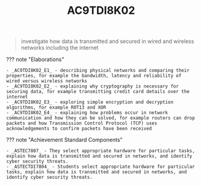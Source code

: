 ﻿---
tags: australian-curriculum
title: AC9TDI8K02
type: note
---
> investigate how data is transmitted and secured in wired and wireless networks including the internet

??? note "Elaborations"

	- _AC9TDI8K02_E1_ - describing physical networks and comparing their properties, for example the bandwidth, latency and reliability of wired versus wireless networks
	- _AC9TDI8K02_E2_ - explaining why cryptography is necessary for securing data, for example transmitting credit card details over the internet
	- _AC9TDI8K02_E3_ - exploring simple encryption and decryption algorithms, for example ROT13 and XOR
	- _AC9TDI8K02_E4_ - explaining how problems occur in network communication and how they can be solved, for example routers can drop packets and how Transmission Control Protocol (TCP) uses acknowledgements to confirm packets have been received
??? note "Achievement Standard Components"

	- _ASTEC7807_ - They select appropriate hardware for particular tasks, explain how data is transmitted and secured in networks, and identify cyber security threats.
	- _ASTECTDI7804_ - Students select appropriate hardware for particular tasks, explain how data is transmitted and secured in networks, and identify cyber security threats.